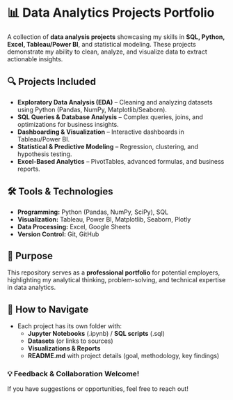 # **📊 Data Analytics Projects Portfolio**  

A collection of **data analysis projects** showcasing my skills in **SQL, Python, Excel, Tableau/Power BI**, and statistical modeling. These projects demonstrate my ability to clean, analyze, and visualize data to extract actionable insights.  

## **🔍 Projects Included**  
- **Exploratory Data Analysis (EDA)** – Cleaning and analyzing datasets using Python (Pandas, NumPy, Matplotlib/Seaborn).  
- **SQL Queries & Database Analysis** – Complex queries, joins, and optimizations for business insights.  
- **Dashboarding & Visualization** – Interactive dashboards in Tableau/Power BI.  
- **Statistical & Predictive Modeling** – Regression, clustering, and hypothesis testing.  
- **Excel-Based Analytics** – PivotTables, advanced formulas, and business reports.  

## **🛠️ Tools & Technologies**  
- **Programming:** Python (Pandas, NumPy, SciPy), SQL  
- **Visualization:** Tableau, Power BI, Matplotlib, Seaborn, Plotly  
- **Data Processing:** Excel, Google Sheets  
- **Version Control:** Git, GitHub  

## **🎯 Purpose**  
This repository serves as a **professional portfolio** for potential employers, highlighting my analytical thinking, problem-solving, and technical expertise in data analytics.  

## **📂 How to Navigate**  
- Each project has its own folder with:  
  - **Jupyter Notebooks** (.ipynb) / **SQL scripts** (.sql)  
  - **Datasets** (or links to sources)  
  - **Visualizations & Reports**  
  - **README.md** with project details (goal, methodology, key findings)  

### **💡 Feedback & Collaboration Welcome!**  
If you have suggestions or opportunities, feel free to reach out!
